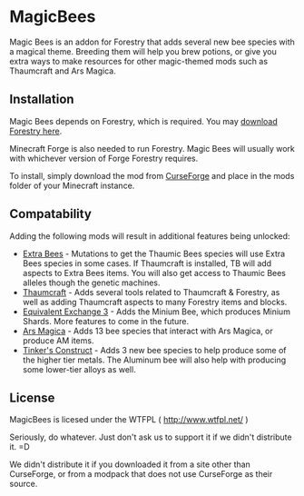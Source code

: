 # MagicBees
Magic Bees is an addon for Forestry that adds several new bee species with a magical theme. Breeding them will help you brew potions, or give you extra ways to make resources for other magic-themed mods such as Thaumcraft and Ars Magica.

## Installation
Magic Bees depends on Forestry, which is required. You may [download Forestry here](https://minecraft.curseforge.com/projects/forestry).

Minecraft Forge is also needed to run Forestry. Magic Bees will usually work with whichever version of Forge Forestry requires.

To install, simply download the mod from [CurseForge](https://minecraft.curseforge.com/projects/magic-bees) and place in the mods folder of your Minecraft instance.

## Compatability
Adding the following mods will result in additional features being unlocked:
 * [Extra Bees](http://www.minecraftforum.net/forums/mapping-and-modding/minecraft-mods/1284348-1-7-10-1-6-4-forestry-binnies-mods-1-8-0-2-0-dev) - Mutations to get the Thaumic Bees species will use Extra Bees species in some cases. If Thaumcraft is installed, TB will add aspects to Extra Bees items. You will also get access to Thaumic Bees alleles though the genetic machines.
 * [Thaumcraft](http://www.minecraftforum.net/forums/mapping-and-modding/minecraft-mods/1292130-thaumcraft-4-2-3-0-updated-2015-1-5) - Adds several tools related to Thaumcraft & Forestry, as well as adding Thaumcraft aspects to many Forestry items and blocks.
 * [Equivalent Exchange 3](http://www.minecraftforum.net/forums/mapping-and-modding/minecraft-mods/1286564-equivalent-exchange-3-0-1-142) - Adds the Minium Bee, which produces Minium Shards. More features to come in the future.
 * [Ars Magica](http://www.minecraftforum.net/forums/mapping-and-modding/minecraft-mods/1286036-ars-magica-v5-52-014-updated-august-2-1-5-2) - Adds 13 bee species that interact with Ars Magica, or produce AM items.
 * [Tinker's Construct](http://www.minecraftforum.net/forums/mapping-and-modding/minecraft-mods/2218638-tinkers-construct) - Adds 3 new bee species to help produce some of the higher tier metals. The Aluminum bee will also help with producing some lower-tier alloys as well.

## License

MagicBees is licesed under the WTFPL ( http://www.wtfpl.net/ )

Seriously, do whatever. Just don't ask us to support it if we didn't distribute it. =D

We didn't distribute it if you downloaded it from a site other than CurseForge, or from a modpack that does not use CurseForge as their source.
